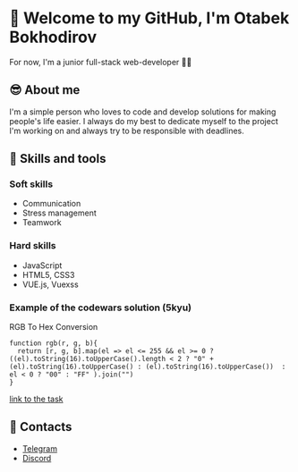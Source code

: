 # 👋 Welcome to my GitHub, I'm Otabek Bokhodirov

For now, I'm a junior full-stack web-developer :man_technologist:

## :sunglasses: About me

I'm a simple person who loves to code and develop solutions for making people's life easier.
I always do my best to dedicate myself to the project I'm working on and always try to be responsible with deadlines.


## :brain: Skills and tools

### Soft skills

- Communication
- Stress management
- Teamwork

### Hard skills

- JavaScript
- HTML5, CSS3
- VUE.js, Vuexss

### Example of the codewars solution (5kyu)

RGB To Hex Conversion
```
function rgb(r, g, b){
  return [r, g, b].map(el => el <= 255 && el >= 0 ? ((el).toString(16).toUpperCase().length < 2 ? "0" + (el).toString(16).toUpperCase() : (el).toString(16).toUpperCase())  : el < 0 ? "00" : "FF" ).join("") 
}
```
[link to the task](https://www.codewars.com/kata/513e08acc600c94f01000001)

## 📧 Contacts
* [Telegram](https://t.me/Bakhadirov01)
* [Discord](https://discord.com/users/362602863316434945)
